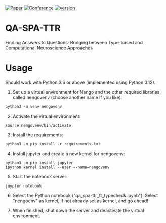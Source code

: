 [![Paper](http://img.shields.io/badge/paper-IWCS-B31B1B.svg)](https://preview.aclanthology.org/iwcs-25-ingestion/2025.iwcs-1.12.pdf)
[![Conference](http://img.shields.io/badge/conference-IWCS--2025-4b44ce.svg)](https://iwcs2025.github.io/)
[![version](https://img.shields.io/github/license/aluecking/QA-SPA-TTR)]()

# QA-SPA-TTR
Finding Answers to Questions: Bridging between Type-based and Computational Neuroscience Approaches

# Usage
Should work with Python 3.6 or above (implemented using Python 3.12).

1. Set up a virtual environment for Nengo and the other required libraries, called nengovenv (choose another name if you like):

```console
python3 -m venv nengovenv
```

2. Activate the virtual environment:

```console
source nengovenv/bin/activate
```

3. Install the requirements:

```console
python3 -m pip install -r requirements.txt
```

4. Install jupyter and create a new kernel for nengovenv:

```console
python3 -m pip install jupyter
ipython kernel install --user --name=nengovenv
```

5. Start the notebook server:

```console
juypter notebook
```

6. Select the Python notebook ("qa_spa-ttr_ft_typecheck.ipynb"). Select "nengoenv" as kernel, if not already set as kernel, and go ahead!

7. When finished, shut down the server and deactivate the virtual environment.

